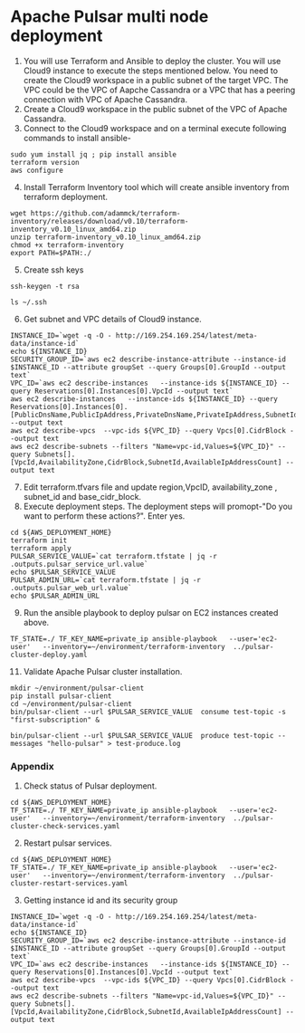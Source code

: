 # Apache Pulsar multi node deployment
1. You will use Terraform and Ansible to deploy the cluster. You will use Cloud9 instance to execute the steps mentioned below. You need to create the Cloud9 workspace in a public subnet of the target VPC. The VPC could be the VPC of Aapche Cassandra or a VPC that has a peering connection with VPC of Apache Cassandra. 
2. Create a Cloud9 workspace in the public subnet of the VPC of Apache Cassandra.
3. Connect to the Cloud9 workspace and on a terminal execute following commands to install ansible-
```shell
sudo yum install jq ; pip install ansible
terraform version
aws configure
```
4. Install Terraform Inventory tool which will create ansible inventory from terraform deployment.
```shell
wget https://github.com/adammck/terraform-inventory/releases/download/v0.10/terraform-inventory_v0.10_linux_amd64.zip
unzip terraform-inventory_v0.10_linux_amd64.zip 
chmod +x terraform-inventory
export PATH=$PATH:./
```
5. Create ssh keys
```shell
ssh-keygen -t rsa  

ls ~/.ssh
```
6. Get subnet and VPC details of Cloud9 instance.
```shell
INSTANCE_ID=`wget -q -O - http://169.254.169.254/latest/meta-data/instance-id`
echo ${INSTANCE_ID}
SECURITY_GROUP_ID=`aws ec2 describe-instance-attribute --instance-id $INSTANCE_ID --attribute groupSet --query Groups[0].GroupId --output text`
VPC_ID=`aws ec2 describe-instances   --instance-ids ${INSTANCE_ID} --query Reservations[0].Instances[0].VpcId --output text`
aws ec2 describe-instances   --instance-ids ${INSTANCE_ID} --query Reservations[0].Instances[0].[PublicDnsName,PublicIpAddress,PrivateDnsName,PrivateIpAddress,SubnetId,VpcId] --output text
aws ec2 describe-vpcs  --vpc-ids ${VPC_ID} --query Vpcs[0].CidrBlock --output text
aws ec2 describe-subnets --filters "Name=vpc-id,Values=${VPC_ID}" --query Subnets[].[VpcId,AvailabilityZone,CidrBlock,SubnetId,AvailableIpAddressCount] --output text

```

7. Edit terraform.tfvars file and update region,VpcID, availability_zone , subnet_id and base_cidr_block.
8. Execute deployment steps. The deployment steps will promopt-"Do you want to perform these actions?". Enter yes.
```shell
cd ${AWS_DEPLOYMENT_HOME}
terraform init
terraform apply
PULSAR_SERVICE_VALUE=`cat terraform.tfstate | jq -r .outputs.pulsar_service_url.value` 
echo $PULSAR_SERVICE_VALUE 
PULSAR_ADMIN_URL=`cat terraform.tfstate | jq -r .outputs.pulsar_web_url.value` 
echo $PULSAR_ADMIN_URL
```

9. Run the ansible playbook to deploy pulsar on EC2 instances created above.
```shell
TF_STATE=./ TF_KEY_NAME=private_ip ansible-playbook   --user='ec2-user'   --inventory=~/environment/terraform-inventory  ../pulsar-cluster-deploy.yaml
```
11. Validate Apache Pulsar cluster  installation. 
```shell
mkdir ~/environment/pulsar-client
pip install pulsar-client
cd ~/environment/pulsar-client
bin/pulsar-client --url $PULSAR_SERVICE_VALUE  consume test-topic -s "first-subscription" &

bin/pulsar-client --url $PULSAR_SERVICE_VALUE  produce test-topic --messages "hello-pulsar" > test-produce.log

```
### Appendix
1. Check status of Pulsar deployment. 
   
```
cd ${AWS_DEPLOYMENT_HOME}
TF_STATE=./ TF_KEY_NAME=private_ip ansible-playbook   --user='ec2-user'   --inventory=~/environment/terraform-inventory  ../pulsar-cluster-check-services.yaml

```
2. Restart pulsar services.

```
cd ${AWS_DEPLOYMENT_HOME}
TF_STATE=./ TF_KEY_NAME=private_ip ansible-playbook   --user='ec2-user'   --inventory=~/environment/terraform-inventory  ../pulsar-cluster-restart-services.yaml

```

3. Getting instance id and its security group
```shell
INSTANCE_ID=`wget -q -O - http://169.254.169.254/latest/meta-data/instance-id`
echo ${INSTANCE_ID} 
SECURITY_GROUP_ID=`aws ec2 describe-instance-attribute --instance-id $INSTANCE_ID --attribute groupSet --query Groups[0].GroupId --output text`
VPC_ID=`aws ec2 describe-instances   --instance-ids ${INSTANCE_ID} --query Reservations[0].Instances[0].VpcId --output text`
aws ec2 describe-vpcs  --vpc-ids ${VPC_ID} --query Vpcs[0].CidrBlock --output text
aws ec2 describe-subnets --filters "Name=vpc-id,Values=${VPC_ID}" --query Subnets[].[VpcId,AvailabilityZone,CidrBlock,SubnetId,AvailableIpAddressCount] --output text
```

